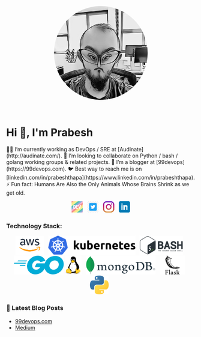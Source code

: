 <p align='center'>
  <img width="250" align='center' style="border-radius: 50%" src="https://github.com/pgaijin66/pgaijin66/blob/main/icon/avatar.png?raw=true">
</p>

<br />


# Hi 👋, I'm Prabesh

<p> 👨‍💻 I’m currently working as DevOps / SRE at [Audinate](http://audinate.com/). 🐧 I’m looking to collaborate on Python / bash / golang working groups & related projects. 🐍 I’m a blogger at [99devops](https://99devops.com). 🐦 Best way to reach me is on [linkedin.com/in/prabeshthapa](https://www.linkedin.com/in/prabeshthapa). ⚡  Fun fact: Humans Are Also the Only Animals Whose Brains Shrink as we get old.
</p>



<p align='center'>
<a href="https://dev.to/pgaijin66"><img height="30" src="https://raw.githubusercontent.com/pgaijin66/pgaijin66/main/icon/dev.png"></a>&nbsp;&nbsp;
<a href="https://twitter.com/pgaijin66"><img height="30" src="https://raw.githubusercontent.com/pgaijin66/pgaijin66/main/icon/twitter.jpeg"></a>&nbsp;&nbsp;
<a href="https://instagram.com/pgaijin66"><img height="30" src="https://raw.githubusercontent.com/pgaijin66/pgaijin66/main/icon/instagram.png"></a>&nbsp;&nbsp;
<a href="https://www.linkedin.com/in/prabeshthapa/"><img height="30" src="https://raw.githubusercontent.com/pgaijin66/pgaijin66/main/icon/linkedin.png?raw=true"></a>
</p>


### Technology Stack:

<p align='center'>
<a href=""><img height="50" src="https://raw.githubusercontent.com/pgaijin66/pgaijin66/main/icon/aws.png"></a>&nbsp;&nbsp;
<a href=""><img height="50" src="https://raw.githubusercontent.com/pgaijin66/pgaijin66/main/icon/k8s.png"></a>&nbsp;&nbsp;
<a href=""><img height="50" src="https://raw.githubusercontent.com/pgaijin66/pgaijin66/main/icon/bash.png"></a>&nbsp;&nbsp;
<a href=""><img height="50" src="https://raw.githubusercontent.com/pgaijin66/pgaijin66/main/icon/go.png?raw=true"></a>
<a href=""><img height="50" src="https://raw.githubusercontent.com/pgaijin66/pgaijin66/main/icon/tux.png"></a>&nbsp;&nbsp;
<a href=""><img height="50" src="https://raw.githubusercontent.com/pgaijin66/pgaijin66/main/icon/mongo.png"></a>&nbsp;&nbsp;
<a href=""><img height="50" src="https://raw.githubusercontent.com/pgaijin66/pgaijin66/main/icon/flask.png"></a>&nbsp;&nbsp;
<a href=""><img height="50" src="https://raw.githubusercontent.com/pgaijin66/pgaijin66/main/icon/python.png"></a>&nbsp;&nbsp;


</p>

### 📕 Latest Blog Posts

- [99devops.com](https://99devops.com) <br />
- [Medium](https://pgaijin66.medium.com/) <br />





